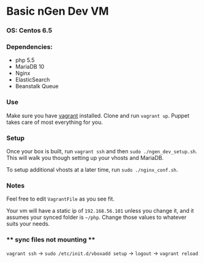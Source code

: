 # Basic nGen Dev VM

### OS: Centos 6.5

### Dependencies:
   - php 5.5
   - MariaDB 10
   - Nginx
   - ElasticSearch
   - Beanstalk Queue

### Use

Make sure you have [vagrant](http://vagrantup.com) installed. Clone and run `vagrant up`. Puppet takes care of most everything for you. 

### Setup

Once your box is built, run `vagrant ssh` and then `sudo ./ngen_dev_setup.sh`. This will walk you though setting up your vhosts and MariaDB.

To setup additional vhosts at a later time, run `sudo ./nginx_conf.sh`.

### Notes

Feel free to edit `VagrantFile` as you see fit.

Your vm will have a static ip of `192.168.56.101` unless you change it, and it assumes your synced folder is `~/php`. Change those values to whatever suits your needs.

### ** sync files not mounting **
`vagrant ssh` -> `sudo /etc/init.d/vboxadd setup` -> `logout` -> `vagrant reload`

